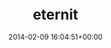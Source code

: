---
title:		"eternit"
mediatype:		"upload"
description:		"TBC"
date:		"2014-02-09 16:04:51+00:00"
album:		"experimental"
filename:		"eternit.md"
series:		""
cl_public_id:		"experimental/eternit"
cl_version:		1497004518
format:		"tiff"
bytes:		748488
width:		2560
height:		1440
exposure_mode:		"Auto"
program:		"Aperture-priority AE"
aperture:		"1.4"
focal_length:		"50.0 mm"
iso:		"800"
shutter_speed:		"1/1000"
metering:		"Spot"
flash:		"Off, Did not fire"
white_balance:		"Custom"
colour_temp:		"4450"
has_crop:		"false"
orientation:		"Horizontal (normal)"
camera_model:		"NIKON D800"
lens_info:		"0mm f/0"
artist:		"No artist info"
x_resolution:		"300"
y_resolution:		"300"
---